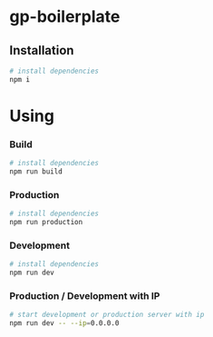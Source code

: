 # gp-boilerplate


## Installation

```bash
# install dependencies
npm i
```

# Using

### Build
```bash
# install dependencies
npm run build
```

### Production
```bash
# install dependencies
npm run production
```


### Development
```bash
# install dependencies
npm run dev
```

### Production / Development with IP

```bash
# start development or production server with ip
npm run dev -- --ip=0.0.0.0
```

